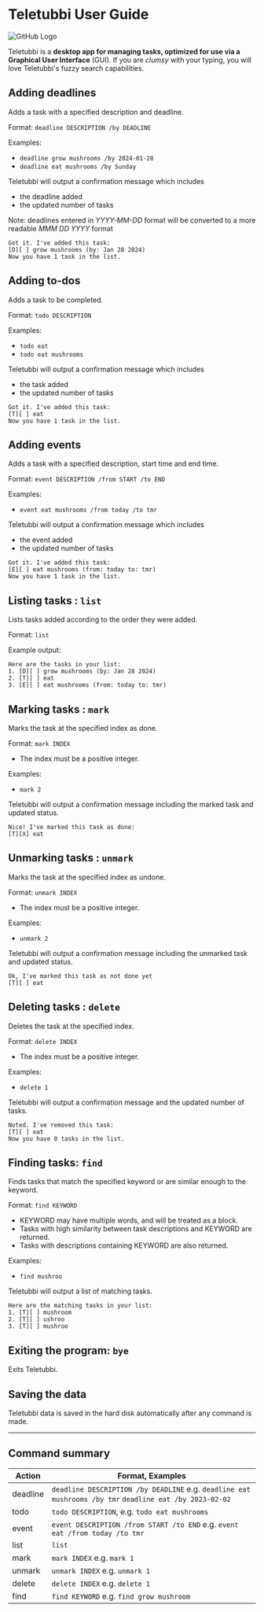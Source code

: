 # Teletubbi User Guide

![GitHub Logo](Ui.png)

Teletubbi is a **desktop app for managing tasks, optimized for use via a Graphical User Interface** (GUI).
If you are *clumsy* with your typing, you will love Teletubbi's fuzzy search capabilities.  

## Adding deadlines

Adds a task with a specified description and deadline. 

Format: `deadline DESCRIPTION /by DEADLINE`

Examples: 
- `deadline grow mushrooms /by 2024-01-28`
- `deadline eat mushrooms /by Sunday`

Teletubbi will output a confirmation message which includes
- the deadline added
- the updated number of tasks

Note: deadlines entered in *YYYY-MM-DD* format will be converted
to a more readable *MMM DD YYYY* format
```
Got it. I've added this task:
[D][ ] grow mushrooms (by: Jan 28 2024)
Now you have 1 task in the list.
```

## Adding to-dos

Adds a task to be completed.

Format: `todo DESCRIPTION`

Examples:
- `todo eat`
- `todo eat mushrooms`

Teletubbi will output a confirmation message which includes
- the task added
- the updated number of tasks

```
Got it. I've added this task:
[T][ ] eat
Now you have 1 task in the list.
```


## Adding events

Adds a task with a specified description, start time and end time.

Format: `event DESCRIPTION /from START /to END`

Examples:
- `event eat mushrooms /from today /to tmr`

Teletubbi will output a confirmation message which includes
- the event added
- the updated number of tasks

```
Got it. I've added this task:
[E][ ] eat mushrooms (from: today to: tmr)
Now you have 1 task in the list.
```

## Listing tasks : `list`

Lists tasks added according to
the order they were added.

Format: `list`

Example output:
```
Here are the tasks in your list:
1. [D][ ] grow mushrooms (by: Jan 28 2024)
2. [T][ ] eat
3. [E][ ] eat mushrooms (from: today to: tmr)
```

## Marking tasks : `mark`

Marks the task at the specified index as done.

Format: `mark INDEX`

- The index must be a positive integer.

Examples:
- `mark 2`

Teletubbi will output a confirmation message including the marked task and updated status.
```
Nice! I've marked this task as done:
[T][X] eat
```

## Unmarking tasks : `unmark`

Marks the task at the specified index as undone.

Format: `unmark INDEX`

- The index must be a positive integer.

Examples:
- `unmark 2`

Teletubbi will output a confirmation message including the unmarked task and updated status.
```
Ok, I've marked this task as not done yet
[T][ ] eat
```

## Deleting tasks : `delete`

Deletes the task at the specified index.

Format: `delete INDEX`

- The index must be a positive integer.

Examples:

- `delete 1`

Teletubbi will output a confirmation message and the updated number of tasks.

```
Noted. I've removed this task:
[T][ ] eat
Now you have 0 tasks in the list.
```

## Finding tasks: `find`

Finds tasks that match the specified keyword or are similar enough to the keyword.

Format: `find KEYWORD`

- KEYWORD may have multiple words, and will be treated as a block.
- Tasks with high similarity between task descriptions and KEYWORD are returned.
- Tasks with descriptions containing KEYWORD are also returned.

Examples: 
- `find mushroo`

Teletubbi will output a list of matching tasks. 
```
Here are the matching tasks in your list:
1. [T][ ] mushroom
2. [T][ ] ushroo
3. [T][ ] mushroo
```

## Exiting the program: `bye`

Exits Teletubbi.

## Saving the data

Teletubbi data is saved in the hard disk automatically after any command is made.

---

## Command summary

| Action | Format, Examples                                                                                         |
|-------|----------------------------------------------------------------------------------------------------------|
| deadline | `deadline DESCRIPTION /by DEADLINE` e.g. `deadline eat mushrooms /by tmr`  `deadline eat /by 2023-02-02` |
| todo  | `todo DESCRIPTION`, e.g. `todo eat mushrooms`                                                            |
| event | `event DESCRIPTION /from START /to END` e.g. `event eat /from today /to tmr`                             |
|list| `list`                                                                                                   |
|mark| `mark INDEX` e.g. `mark 1`                                                                               |
|unmark| `unmark INDEX` e.g. `unmark 1`                                                                           |
|delete| `delete INDEX` e.g. `delete 1`                                                                           |
|find| `find KEYWORD` e.g. `find grow mushroom`                                                                 |



